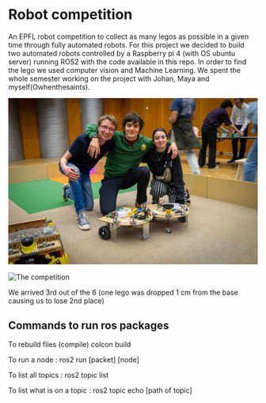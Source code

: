 # Robot competition
An EPFL robot competition to collect as many legos as possible in a given time through fully automated robots. For this project we decided to build two automated robots controlled by a  Raspberry pi 4 (with OS ubuntu server) running ROS2 with the code available in this repo. In order to find the lego we used computer vision and Machine Learning. We spent the whole semester working on the project with Johan, Maya and myself(Owhenthesaints).  

![The team](robot_competition_group_picture.jpeg)


![The competition](lowres_comp.gif)

We arrived 3rd out of the 6 (one lego was dropped 1 cm from the base causing us to lose 2nd place) 



## Commands to run ros packages
To rebuild files (compile)
colcon build 

To run a node :
ros2 run [packet] [node]


To list all topics :
ros2 topic list

To list what is on a topic :
ros2 topic echo [path of topic]


